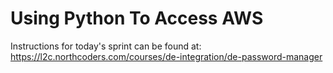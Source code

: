 # Using Python To Access AWS

Instructions for today's sprint can be found at: https://l2c.northcoders.com/courses/de-integration/de-password-manager
